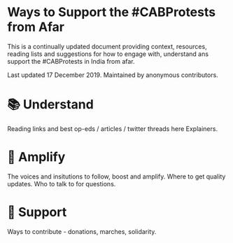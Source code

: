 # Ways to Support the #CABProtests from Afar
This is a continually updated document providing context, resources, reading lists and suggestions for how to engage with, understand ans support the #CABProtests in India from afar. 

Last updated 17 December 2019. Maintained by anonymous contributors. 

# 📚 Understand 

Reading links and best op-eds / articles / twitter threads here
Explainers. 

# 📣 Amplify

The voices and insitutions to follow, boost and amplify. Where to get quality updates. Who to talk to for questions. 

# 🙌 Support

Ways to contribute - donations, marches, solidarity. 

